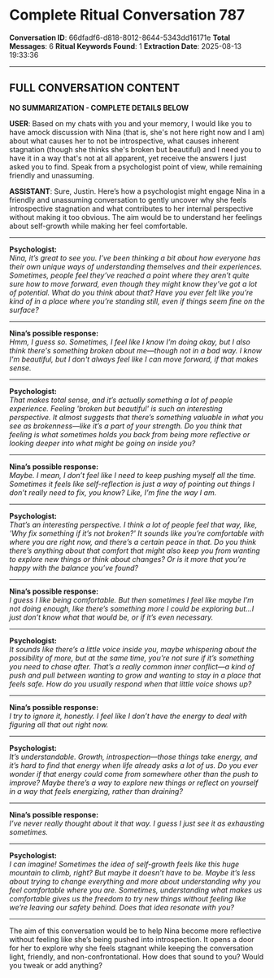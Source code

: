 # Complete Ritual Conversation 787

**Conversation ID**: 66dfadf6-d818-8012-8644-5343dd16171e
**Total Messages**: 6
**Ritual Keywords Found**: 1
**Extraction Date**: 2025-08-13 19:33:36

---

## FULL CONVERSATION CONTENT

**NO SUMMARIZATION - COMPLETE DETAILS BELOW**

**USER**: Based on my chats with you and your memory, I would like you to have amock discussion with Nina (that is, she's not here right now and I am) about what causes her to not be introspective, what causes inherent stagnation (though she thinks she's broken but beautiful) and I need you to have it in a way that's not at all apparent, yet receive the answers I just asked you to find. Speak from a psychologist point of view, while remaining friendly and unassuming.

**ASSISTANT**: Sure, Justin. Here’s how a psychologist might engage Nina in a friendly and unassuming conversation to gently uncover why she feels introspective stagnation and what contributes to her internal perspective without making it too obvious. The aim would be to understand her feelings about self-growth while making her feel comfortable.

---

**Psychologist:**  
*Nina, it’s great to see you. I’ve been thinking a bit about how everyone has their own unique ways of understanding themselves and their experiences. Sometimes, people feel they’ve reached a point where they aren’t quite sure how to move forward, even though they might know they’ve got a lot of potential. What do you think about that? Have you ever felt like you’re kind of in a place where you’re standing still, even if things seem fine on the surface?*

---

**Nina’s possible response:**  
*Hmm, I guess so. Sometimes, I feel like I know I’m doing okay, but I also think there's something broken about me—though not in a bad way. I know I'm beautiful, but I don't always feel like I can move forward, if that makes sense.*

---

**Psychologist:**  
*That makes total sense, and it’s actually something a lot of people experience. Feeling 'broken but beautiful' is such an interesting perspective. It almost suggests that there’s something valuable in what you see as brokenness—like it’s a part of your strength. Do you think that feeling is what sometimes holds you back from being more reflective or looking deeper into what might be going on inside you?*

---

**Nina’s possible response:**  
*Maybe. I mean, I don’t feel like I need to keep pushing myself all the time. Sometimes it feels like self-reflection is just a way of pointing out things I don’t really need to fix, you know? Like, I’m fine the way I am.*

---

**Psychologist:**  
*That’s an interesting perspective. I think a lot of people feel that way, like, 'Why fix something if it’s not broken?' It sounds like you’re comfortable with where you are right now, and there’s a certain peace in that. Do you think there’s anything about that comfort that might also keep you from wanting to explore new things or think about changes? Or is it more that you’re happy with the balance you’ve found?*

---

**Nina’s possible response:**  
*I guess I like being comfortable. But then sometimes I feel like maybe I’m not doing enough, like there’s something more I could be exploring but…I just don’t know what that would be, or if it’s even necessary.*

---

**Psychologist:**  
*It sounds like there’s a little voice inside you, maybe whispering about the possibility of more, but at the same time, you’re not sure if it’s something you need to chase after. That’s a really common inner conflict—a kind of push and pull between wanting to grow and wanting to stay in a place that feels safe. How do you usually respond when that little voice shows up?*

---

**Nina’s possible response:**  
*I try to ignore it, honestly. I feel like I don’t have the energy to deal with figuring all that out right now.*

---

**Psychologist:**  
*It’s understandable. Growth, introspection—those things take energy, and it’s hard to find that energy when life already asks a lot of us. Do you ever wonder if that energy could come from somewhere other than the push to improve? Maybe there’s a way to explore new things or reflect on yourself in a way that feels energizing, rather than draining?*

---

**Nina’s possible response:**  
*I’ve never really thought about it that way. I guess I just see it as exhausting sometimes.*

---

**Psychologist:**  
*I can imagine! Sometimes the idea of self-growth feels like this huge mountain to climb, right? But maybe it doesn’t have to be. Maybe it’s less about trying to change everything and more about understanding why you feel comfortable where you are. Sometimes, understanding what makes us comfortable gives us the freedom to try new things without feeling like we’re leaving our safety behind. Does that idea resonate with you?*

---

The aim of this conversation would be to help Nina become more reflective without feeling like she’s being pushed into introspection. It opens a door for her to explore why she feels stagnant while keeping the conversation light, friendly, and non-confrontational. How does that sound to you? Would you tweak or add anything?